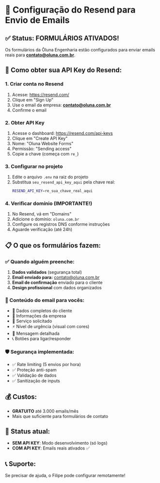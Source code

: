 # 📧 Configuração do Resend para Envio de Emails

## ✅ Status: FORMULÁRIOS ATIVADOS!

Os formulários da Ôluna Engenharia estão configurados para enviar emails reais para **contato@oluna.com.br**.

## 🚀 Como obter sua API Key do Resend:

### 1. Criar conta no Resend
1. Acesse: https://resend.com/
2. Clique em "Sign Up" 
3. Use o email da empresa: **contato@oluna.com.br**
4. Confirme o email

### 2. Obter API Key
1. Acesse o dashboard: https://resend.com/api-keys
2. Clique em "Create API Key"
3. Nome: "Oluna Website Forms"
4. Permissão: "Sending access"
5. Copie a chave (começa com `re_`)

### 3. Configurar no projeto
1. Edite o arquivo `.env` na raiz do projeto
2. Substitua `seu_resend_api_key_aqui` pela chave real:
   ```bash
   RESEND_API_KEY=re_sua_chave_real_aqui
   ```

### 4. Verificar domínio (IMPORTANTE!)
1. No Resend, vá em "Domains"
2. Adicione o domínio: `oluna.com.br`
3. Configure os registros DNS conforme instruções
4. Aguarde verificação (até 24h)

## 📋 O que os formulários fazem:

### ✅ Quando alguém preenche:
1. **Dados validados** (segurança total)
2. **Email enviado para:** contato@oluna.com.br
3. **Email de confirmação** enviado para o cliente
4. **Design profissional** com dados organizados

### 📧 Conteúdo do email para vocês:
- 👤 Dados completos do cliente
- 🏢 Informações da empresa  
- 🔧 Serviço solicitado
- ⚡ Nível de urgência (visual com cores)
- 💬 Mensagem detalhada
- 📞 Botões para ligar/responder

### 🛡️ Segurança implementada:
- ✅ Rate limiting (5 envios por hora)
- ✅ Proteção anti-spam
- ✅ Validação de dados
- ✅ Sanitização de inputs

## 💰 Custos:
- **GRATUITO** até 3.000 emails/mês
- Mais que suficiente para formulários de contato

## 🚨 Status atual:
- **SEM API KEY**: Modo desenvolvimento (só logs)
- **COM API KEY**: Emails reais ativados ✅

## 📞 Suporte:
Se precisar de ajuda, o Filipe pode configurar remotamente!